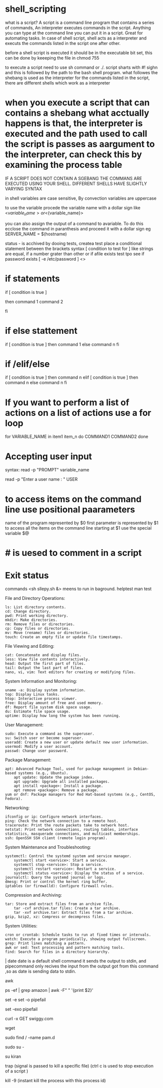 # shell_scripting

what is a script?
A script is a command line program that contains a series of commands, An interpreter executes commands in the script. Anything you can type at the command line you can put it in a script. Great for automating tasks. In case of shell script, shell acts as a interpreter and executs the commands listed in the script one after other.

before a shell script is executed it should be in the executable bit set, this can be done by keeeping the file in chmod 755

to execute a script need to use sh <file name> command or ./<file name >.
script sharts with #! sighn and this is followed by the path to the bash shell program. what followes the shebang is used as the interpreter for the commands listed in the script, there are different shells which work as a interpreter

# when you execute a script that can contains a shebang what acctually happens is that, the interpreter is executed and the path used to call the script is passes as aargument to the interpreter, can check this by examining the process table 

IF A SCRIPT DOES NOT CONTAIN A SGEBANG THE COMMANS ARE EXECUTED USING YOUR SHELL. DIFFERENT SHELLS HAVE SLIGHTLY VARYING SYNTAX

in shell variables are case sensitive, By convection variables are uppercase

to use the variable procede the variable name with a dollar sign like <$variable_name> or <${variable_name}>

you can also assign the output of a command to avariable. To do this ecclose the command in paranthesis and proceed it with a dollar sign eg SERVER_NAME = $(hostname)

status - is acchived by dooing tests, createa test place a conditional statement between the brackets 
syntax [ condition to test for ]   like strings are equal, if a number grater than other or if afile exists 
test tpo see if password exists [ -e /etc/password ]    <> 

# if statements

if [ condition is true ]

then 
 command 1
 command 2

fi

# if else stattement

if [ condition is true ]
then 
 command 1
else 
 command n
 fi


 # if /elif/else

 if [ condition is true ]
 then 
  command n
elif [ condition is true ]
then
 command n
else
  command n
fi


# If you want to perform a list of actions on a list of actions use a for loop 

for VARIABLE_NAME in item1 item_n
do 
  COMMAND1
  COMMAND2
done

# Accepting user input 
syntax: read -p "PROMPT" variable_name

read -p "Enter a user name : " USER

# to access items on the command line use positional paarameters 

name of the program represented by $0
first parameter is represented by $1
to access all the items on the command line starting at $1 use the special variable $@

# # is uesed to comment in a script

# Exit status





    
  
   



commands
<sh sllepy.sh &>   meens to run in baground.
helptest
man test 

File and Directory Operations:

    ls: List directory contents.
    cd: Change directory.
    pwd: Print working directory.
    mkdir: Make directories.
    rm: Remove files or directories.
    cp: Copy files or directories.
    mv: Move (rename) files or directories.
    touch: Create an empty file or update file timestamps.

File Viewing and Editing:

    cat: Concatenate and display files.
    less: View file contents interactively.
    head: Output the first part of files.
    tail: Output the last part of files.
    nano, vi, vim: Text editors for creating or modifying files.

System Information and Monitoring:

    uname -a: Display system information.
    top: Display Linux tasks.
    htop: Interactive process viewer.
    free: Display amount of free and used memory.
    df: Report file system disk space usage.
    du: Estimate file space usage.
    uptime: Display how long the system has been running.

User Management:

    sudo: Execute a command as the superuser.
    su: Switch user or become superuser.
    useradd: Create a new user or update default new user information.
    usermod: Modify a user account.
    passwd: Change user password.

Package Management:

    apt: Advanced Package Tool, used for package management in Debian-based systems (e.g., Ubuntu).
        apt update: Update the package index.
        apt upgrade: Upgrade all installed packages.
        apt install <package>: Install a package.
        apt remove <package>: Remove a package.
    yum or dnf: Package managers for Red Hat-based systems (e.g., CentOS, Fedora).

Networking:

    ifconfig or ip: Configure network interfaces.
    ping: Check the network connection to a remote host.
    traceroute: Print the route packets take to network host.
    netstat: Print network connections, routing tables, interface statistics, masquerade connections, and multicast memberships.
    ssh: OpenSSH SSH client (remote login program).

System Maintenance and Troubleshooting:

    systemctl: Control the systemd system and service manager.
        systemctl start <service>: Start a service.
        systemctl stop <service>: Stop a service.
        systemctl restart <service>: Restart a service.
        systemctl status <service>: Display the status of a service.
    journalctl: Query the systemd journal or logs.
    dmesg: Print or control the kernel ring buffer.
    iptables (or firewalld): Configure firewall rules.

Compression and Archiving:

    tar: Store and extract files from an archive file.
        tar -cvf archive.tar files: Create a tar archive.
        tar -xvf archive.tar: Extract files from a tar archive.
    gzip, bzip2, xz: Compress or decompress files.

System Utilities:

    cron or crontab: Schedule tasks to run at fixed times or intervals.
    watch: Execute a program periodically, showing output fullscreen.
    grep: Print lines matching a pattern.
    awk or sed: Text processing and pattern matching tools.
    find: Search for files in a directory hierarchy.

| <pipe command sends the output of the first command as a input to second>
date <command gives you server date and time> date is a default shell command it sends the output to stdin, and pipecommand only recives the input from the output got from this command ,so as date is sending data to stdin.

awk <prattern scanning and processing language>

ps -ef | grep amazon | awk -F" " '{print $2}'

set -e <exits the script when there is a error>
set -o pipefail <pipefail>

set -exo pipefail

curl -x GET swiggy.com  <directly gets the information>

wget <command will download and file the data>

sudo find / -name pam.d  <it will find by the location you give>

sudo su - <switch to root user>

su  kiran <switch user to kiran>

trap <command is used for trapping signals> (signal is passed to kill a specific file)  (ctrl c is used to stop execution of a script )

kill -9 <process id> (instant kill the process with this process id)











